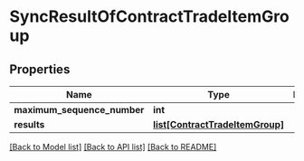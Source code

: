 # SyncResultOfContractTradeItemGroup

## Properties
Name | Type | Description | Notes
------------ | ------------- | ------------- | -------------
**maximum_sequence_number** | **int** |  | 
**results** | [**list[ContractTradeItemGroup]**](ContractTradeItemGroup.md) |  | 

[[Back to Model list]](../README.md#documentation-for-models) [[Back to API list]](../README.md#documentation-for-api-endpoints) [[Back to README]](../README.md)

